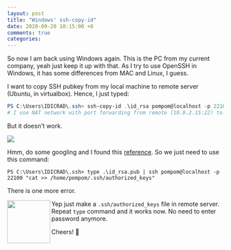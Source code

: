 ```yaml
---
layout: post
title: "Windows' ssh-copy-id"
date: 2020-09-20 10:15:00 +8
comments: true
categories:
---
```




So now I am back using Windows again. This is the PC from my current company, yeah just keep it up with that. As I try to use OpenSSH in Windows, it has some differences from MAC and Linux, I guess. 

I want to copy SSH pubkey from my local machine to remote server (Ubuntu, in virtualbox). Hence, I just typed:

```powershell
PS C:\Users\IDICRAD\.ssh> ssh-copy-id .\id_rsa pompom@localhost -p 22100
# I use NAT network with port forwarding from remote (10.0.2.15:22) to localhost (127.0.0.1:22100)
```

But it doesn't work.

![](https://raw.githubusercontent.com/ichromanrd/blog-images/master/windows-ssh-copy-id/01.PNG)



Hmm, do some googling and I found this [reference](https://www.chrisjhart.com/Windows-10-ssh-copy-id/#:~:text=At%20the%20moment%2C%20Windows%2010's,Linux%20device%20for%20passwordless%20login.). So we just need to use this command:

```poweshell
PS C:\Users\IDICRAD\.ssh> type .\id_rsa.pub | ssh pompom@localhost -p 22100 "cat >> /home/pompom/.ssh/authorized_keys"
```

There is one more error.

<img align="left" height="100" src="https://raw.githubusercontent.com/ichromanrd/blog-images/master/windows-ssh-copy-id/02.PNG">



Yep just make a `.ssh/authorized_keys` file in remote server. Repeat `type` command and it works now. No need to enter password anymore.



Cheers! :beers: